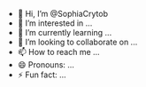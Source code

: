 - 👋 Hi, I’m @SophiaCrytob
- 👀 I’m interested in ...
- 🌱 I’m currently learning ...
- 💞️ I’m looking to collaborate on ...
- 📫 How to reach me ...
- 😄 Pronouns: ...
- ⚡ Fun fact: ...

<!---
SophiaCrytob/SophiaCrytob is a ✨ special ✨ repository because its `README.md` (this file) appears on your GitHub profile.
You can click the Preview link to take a look at your changes.
--->
